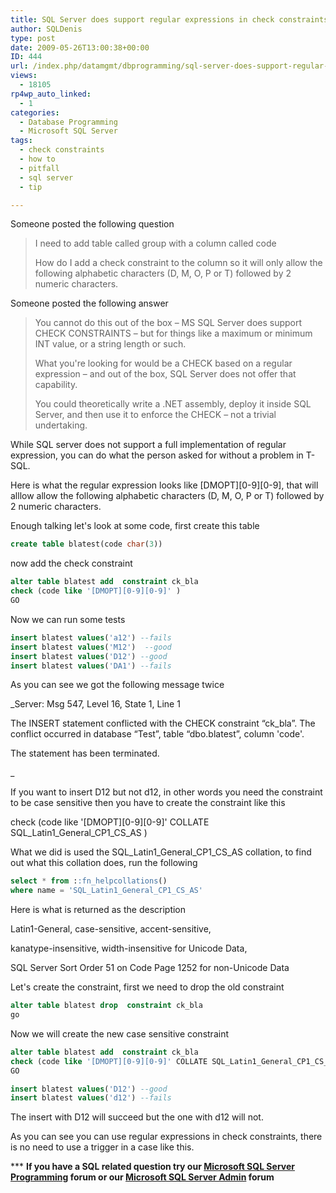 ```yaml
---
title: SQL Server does support regular expressions in check constraints, triggers are not always needed
author: SQLDenis
type: post
date: 2009-05-26T13:00:38+00:00
ID: 444
url: /index.php/datamgmt/dbprogramming/sql-server-does-support-regular-expressi/
views:
  - 18105
rp4wp_auto_linked:
  - 1
categories:
  - Database Programming
  - Microsoft SQL Server
tags:
  - check constraints
  - how to
  - pitfall
  - sql server
  - tip

---
```

Someone posted the following question

> I need to add table called group with a column called code
> 
> How do I add a check constraint to the column so it will only allow the following alphabetic characters (D, M, O, P or T) followed by 2 numeric characters.

Someone posted the following answer

> You cannot do this out of the box – MS SQL Server does support CHECK CONSTRAINTS – but for things like a maximum or minimum INT value, or a string length or such.
> 
> What you're looking for would be a CHECK based on a regular expression – and out of the box, SQL Server does not offer that capability.
> 
> You could theoretically write a .NET assembly, deploy it inside SQL Server, and then use it to enforce the CHECK – not a trivial undertaking.

While SQL server does not support a full implementation of regular expression, you can do what the person asked for without a problem in T-SQL.

Here is what the regular expression looks like \[DMOPT\]\[0-9\][0-9], that will alllow allow the following alphabetic characters (D, M, O, P or T) followed by 2 numeric characters.

Enough talking let's look at some code, first create this table

```sql
create table blatest(code char(3))
```

now add the check constraint

```sql
alter table blatest add  constraint ck_bla 
check (code like '[DMOPT][0-9][0-9]' )
GO
```
Now we can run some tests

```sql
insert blatest values('a12') --fails
insert blatest values('M12')  --good
insert blatest values('D12') --good
insert blatest values('DA1') --fails
```

As you can see we got the following message twice
  
_Server: Msg 547, Level 16, State 1, Line 1
  
The INSERT statement conflicted with the CHECK constraint “ck_bla”. The conflict occurred in database “Test”, table “dbo.blatest”, column 'code'.
  
The statement has been terminated.
  
_ 

If you want to insert D12 but not d12, in other words you need the constraint to be case sensitive then you have to create the constraint like this
  
check (code like '\[DMOPT\]\[0-9\][0-9]' COLLATE SQL\_Latin1\_General\_CP1\_CS_AS )

What we did is used the SQL\_Latin1\_General\_CP1\_CS_AS collation, to find out what this collation does, run the following

```sql
select * from ::fn_helpcollations()
where name = 'SQL_Latin1_General_CP1_CS_AS'
```

Here is what is returned as the description

Latin1-General, case-sensitive, accent-sensitive,
  
kanatype-insensitive, width-insensitive for Unicode Data,
  
SQL Server Sort Order 51 on Code Page 1252 for non-Unicode Data

Let's create the constraint, first we need to drop the old constraint

```sql
alter table blatest drop  constraint ck_bla
go
```

Now we will create the new case sensitive constraint

```sql
alter table blatest add  constraint ck_bla 
check (code like '[DMOPT][0-9][0-9]' COLLATE SQL_Latin1_General_CP1_CS_AS )
GO
```

```sql
insert blatest values('D12') --good
insert blatest values('d12') --fails
```

The insert with D12 will succeed but the one with d12 will not.

As you can see you can use regular expressions in check constraints, there is no need to use a trigger in a case like this.



\*** **If you have a SQL related question try our [Microsoft SQL Server Programming][1] forum or our [Microsoft SQL Server Admin][2] forum**<ins></ins>

 [1]: http://forum.ltd.local/viewforum.php?f=17
 [2]: http://forum.ltd.local/viewforum.php?f=22